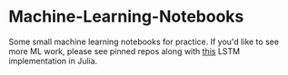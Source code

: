 # Machine-Learning-Notebooks
Some small machine learning notebooks for practice. If you'd like to see more ML work, please see pinned repos along with [this](https://github.com/hyperdo/julia-lstm) LSTM implementation in Julia.
